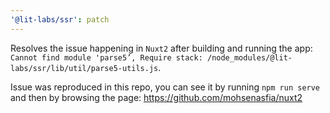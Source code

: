 ```yaml
---
'@lit-labs/ssr': patch
---
```


Resolves the issue happening in `Nuxt2` after building and running the app: `Cannot find module 'parse5’, Require stack: /node_modules/@lit-labs/ssr/lib/util/parse5-utils.js`.

Issue was reproduced in this repo, you can see it by running `npm run serve` and then by browsing the page: https://github.com/mohsenasfia/nuxt2
